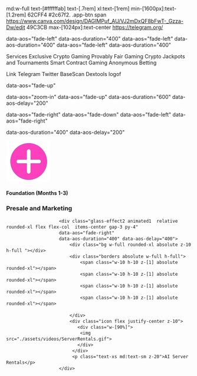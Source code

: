 md:w-full text-[#ffffffab] text-[.7rem] xl:text-[1rem] min-[1600px]:text-[1.2rem]
62CFF4
 #2c67f2.
 .app-btn span
 https://www.canva.com/design/DAGIMPuf_AU/VJ2mDxQF8bFwT-_Gzza-Dw/edit
49C3CB
 max-[1024px]:text-center
 https://telegram.org/
 

 data-aos="fade-left" data-aos-duration="400"
data-aos="fade-left" data-aos-duration="400"
data-aos="fade-left" data-aos-duration="400"


Services
Exclusive Crypto Gaming
Provably Fair Gaming
Crypto Jackpots and Tournaments
Smart Contract Gaming
Anonymous Betting

Link
Telegram
Twitter
BaseScan
Dextools
logof


data-aos="fade-up"


data-aos="zoom-in"
data-aos="fade-up"
data-aos-duration="600"
data-aos-delay="200"

data-aos="fade-right"
data-aos="fade-down"
data-aos="fade-left"
data-aos="fade-right"

data-aos-duration="400"
data-aos-delay="200"

 <img src="./assets/images/plus.png" alt="" class="absolute right-[5%] top-[5%] h-auto object-contain w-[40px]">


<h4 class="my-[1rem] text-[#ffffffee] text-center md:text-left w-full text-[.9rem]">Foundation (Months 1-3)</h4>

   <h3 class="text-[#ffffffee] text-[1.25rem] xl:text-[1.4rem] mb-[1rem] text-center md:text-left">Presale and Marketing</h3> 

   
                        <div class="glass-effect2 animated1  relative rounded-xl flex flex-col  items-center gap-3 py-4"
                        data-aos="fade-right"
                        data-aos-duration="400" data-aos-delay="400">
                            <div class="bg w-full rounded-xl absolute z-10 h-full "></div>
                            <div class="borders absolute w-full h-full">
                                <span class="w-10 h-10 z-[1] absolute rounded-xl"></span>
                                <span class="w-10 h-10 z-[1] absolute rounded-xl"></span>
                                <span class="w-10 h-10 z-[1] absolute rounded-xl"></span>
                                <span class="w-10 h-10 z-[1] absolute rounded-xl"></span>
                               
                            </div> 
                            <div class="icon flex justify-center z-10">
                               <div class="w-[90%]">
                                <img src="./assets/videos/ServerRentals.gif">
                               </div>
                             </div>
                             <p class="text-xs md:text-sm z-20">AI Server Rentals</p>
                        </div>